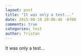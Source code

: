 ```yaml
---
layout: post
title: "It was only a test..."
date: 2015-08-10 20:06:46 -0700
comments: true
categories: test
author: Tristan
---
```


It was only a test...

